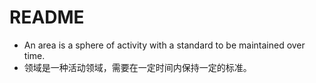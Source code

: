 # README

- An area is a sphere of activity with a standard to be maintained over time.
- 领域是一种活动领域，需要在一定时间内保持一定的标准。

